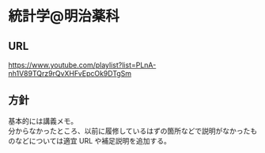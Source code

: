 # 統計学@明治薬科
## URL
https://www.youtube.com/playlist?list=PLnA-nh1V89TQrz9rQvXHFvEpcOk9DTgSm
## 方針
基本的には講義メモ。  
分からなかったところ、以前に履修しているはずの箇所などで説明がなかったものなどについては適宜 URL や補足説明を追加する。